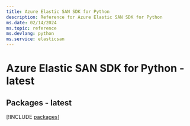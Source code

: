 ```yaml
---
title: Azure Elastic SAN SDK for Python
description: Reference for Azure Elastic SAN SDK for Python
ms.date: 02/14/2024
ms.topic: reference
ms.devlang: python
ms.service: elasticsan
---
```

# Azure Elastic SAN SDK for Python - latest
## Packages - latest
[!INCLUDE [packages](elastic-san-index.md)]